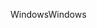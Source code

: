 <span data-ttu-id="09c97-101">Windows</span><span class="sxs-lookup"><span data-stu-id="09c97-101">Windows</span></span>